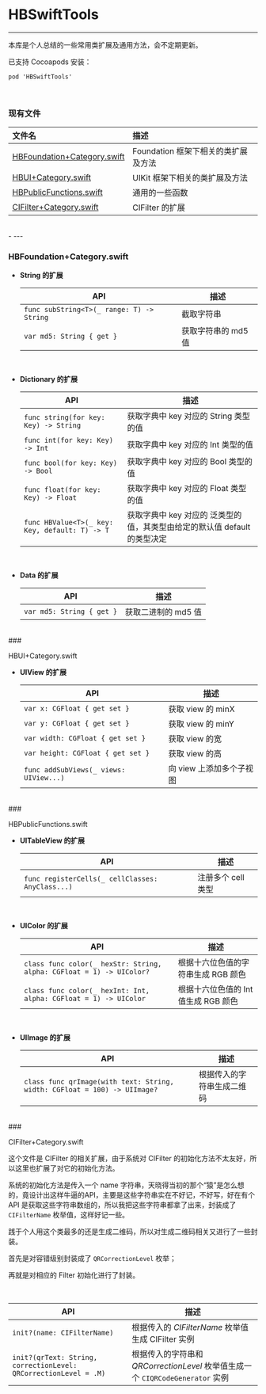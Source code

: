 # HBSwiftTools

----

本库是个人总结的一些常用类扩展及通用方法，会不定期更新。

已支持 Cocoapods 安装：

```
pod 'HBSwiftTools'
```

<br/>

### 现有文件

| 文件名 | 描述 |
|:--- |:--- |
[HBFoundation+Category.swift](#a) | Foundation 框架下相关的类扩展及方法
[HBUI+Category.swift](#b) | UIKit 框架下相关的类扩展及方法
[HBPublicFunctions.swift](#c) | 通用的一些函数
[CIFilter+Category.swift](#d) | CIFilter 的扩展

<br/>
-
---

### <p id="a">HBFoundation+Category.swift</p>

* **String 的扩展**

	| API | 描述 |
	|---|---|
	`func subString<T>(_ range: T) -> String` | 截取字符串
	`var md5: String { get }` | 获取字符串的 md5 值
	
<br/>

* **Dictionary 的扩展**

	| API | 描述 |
	|---|---|
	 `func string(for key: Key) -> String` | 获取字典中 key 对应的 String 类型的值
	 `func int(for key: Key) -> Int` | 获取字典中 key 对应的 Int 类型的值
	 `func bool(for key: Key) -> Bool` | 获取字典中 key 对应的 Bool 类型的值
	 `func float(for key: Key) -> Float` | 获取字典中 key 对应的 Float 类型的值
	 `func HBValue<T>(_ key: Key, default: T) -> T` | 获取字典中 key 对应的 泛类型的值，其类型由给定的默认值 default 的类型决定

<br/>

* **Data 的扩展**
	
	| API | 描述 |
	|---|---|
	`var md5: String { get }` | 获取二进制的 md5 值


<br/>
### <p id="b">HBUI+Category.swift</p>

* **UIView 的扩展**

	| API | 描述 |
	|---|---|
	`var x: CGFloat { get set }` | 获取 view 的 minX
	`var y: CGFloat { get set }` | 获取 view 的 minY
	`var width: CGFloat { get set }` | 获取 view 的宽
	`var height: CGFloat { get set }` | 获取 view 的高
	`func addSubViews(_ views: UIView...)` | 向 view 上添加多个子视图
	

<br/>
### <p id="c">HBPublicFunctions.swift</p>

* **UITableView 的扩展**

	| API | 描述 |
	|---|---|
	`func registerCells(_ cellClasses: AnyClass...)` | 注册多个 cell 类型
	
	<br/>
* **UIColor 的扩展**

	| API | 描述 |
	|---|---|
	`class func color(_ hexStr: String, alpha: CGFloat = 1) -> UIColor?` | 根据十六位色值的字符串生成 RGB 颜色
	`class func color(_ hexInt: Int, alpha: CGFloat = 1) -> UIColor` | 根据十六位色值的 Int 值生成 RGB 颜色
	
	<br/>
* **UIImage 的扩展**

	| API | 描述 |
	|---|---|
	`class func qrImage(with text: String, width: CGFloat = 100) -> UIImage?` | 根据传入的字符串生成二维码

<br/>
### <p id="d">CIFilter+Category.swift</p>

这个文件是 CIFilter 的相关扩展，由于系统对 CIFilter 的初始化方法不太友好，所以这里也扩展了对它的初始化方法。

系统的初始化方法是传入一个 name 字符串，天晓得当初的那个“猿”是怎么想的，竟设计出这样牛逼的API，主要是这些字符串实在不好记，不好写，好在有个 API 是获取这些字符串数组的，所以我把这些字符串都拿了出来，封装成了 `CIFilterName` 枚举值，这样好记一些。


践于个人用这个类最多的还是生成二维码，所以对生成二维码相关又进行了一些封装。

首先是对容错级别封装成了 `QRCorrectionLevel` 枚举；

再就是对相应的 Filter 初始化进行了封装。

<br/>

| API | 描述 |
|---|---|
`init?(name: CIFilterName)` | 根据传入的 *CIFilterName* 枚举值生成 CIFilter 实例
`init?(qrText: String, correctionLevel: QRCorrectionLevel = .M)` | 根据传入的字符串和 *QRCorrectionLevel* 枚举值生成一个 `CIQRCodeGenerator` 实例

